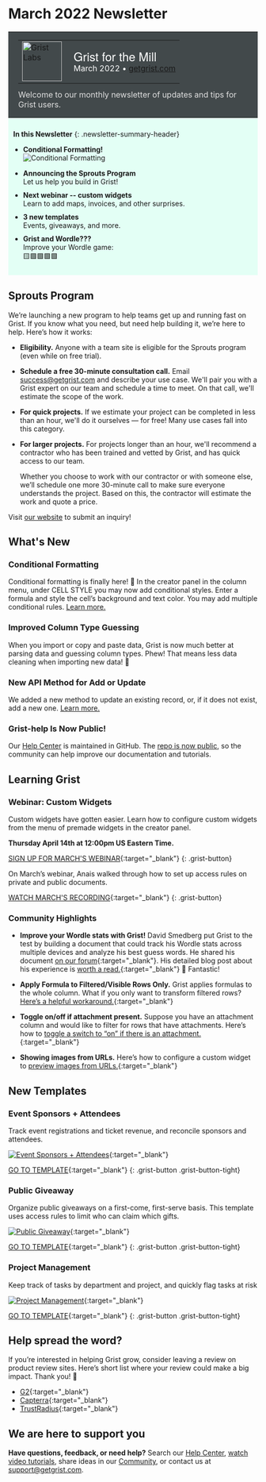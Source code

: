 # March 2022 Newsletter

<style>
  /* restore some poorly overridden defaults */
  .newsletter-header .table {
    background-color: initial;
    border: initial;
  }
  .newsletter-header .table > tbody > tr > td {
    padding: initial;
    border: initial;
    vertical-align: initial;
  }
  .newsletter-header img.header-img {
    padding: initial;
    max-width: initial;
    display: initial;
    padding: initial;
    line-height: initial;
    background-color: initial;
    border: initial;
    border-radius: initial;
    margin: initial;
  }

  /* copy newsletter styles, with a prefix for sufficient specificity */
  .newsletter-header .header {
    border: none;
    padding: 0;
    margin: 0;
  }
  .newsletter-header table > tbody > tr > td.header-image {
    width: 80px;
    padding-right: 16px;
  }
  .newsletter-header table > tbody > tr > td.header-text {
    background-color: #42494B;
    padding: 16px 20px;
  }
  .newsletter-header table.header-top {
    border: none;
    padding: 0;
    margin: 0;
    width: 100%;
  }
  .header-title {
    font-family: Helvetica Neue, Helvetica, Arial, sans-serif;
    font-size: 24px;
    line-height: 28px;
    color: #FFFFFF;
  }
  .header-month {
    color: #FFFFFF;
  }
  .header-welcome {
    margin-top: 12px;
    color: #FFFFFF;
  }
  .newsletter-summary {
    background-color: #e3fff5;
    margin: 0;
    padding: 10px;
  }
  .newsletter-summary-header {
    text-align: center;
    padding-bottom: 10px;
    border-bottom: 1px solid lightgrey;
  }
  .newsletter-summary ul {
    padding-left: 20px;
  }
  .newsletter-summary li {
    margin-bottom: 10px;
  }
  .newsletter-summary li p {
    margin: 0px
  }
</style>
<div class="newsletter-header">
<table class="header" cellpadding="0" cellspacing="0" border="0"><tr>
  <td class="header-text">
    <table class="header-top"><tr>
      <td class="header-image">
        <a href="https://www.getgrist.com">
          <img class="header-img" src="/images/newsletters/grist-labs.png" width="80" height="80" alt="Grist Labs" border="0">
        </a>
      </td>
      <td class="header-top-text">
        <div class="header-title">Grist for the Mill</div>
        <div class="header-month">March 2022
          &#8226; <a href="https://www.getgrist.com/">getgrist.com</a></div>
      </td>
    </tr></table>
    <div class="header-welcome" style="color: #e0e0e0;">
      Welcome to our monthly newsletter of updates and tips for Grist users.
    </div>
  </td>
</tr></table>
</div>

<div class="newsletter-summary row" markdown="1">

**In this Newsletter**
{: .newsletter-summary-header}

<div class="col-md-6" markdown="1">

* **Conditional Formatting!**

    ![Conditional Formatting](../images/newsletters/2022-03/conditional-formatting.PNG)

</div>

<div class="col-md-6" markdown="1">

* **Announcing the Sprouts Program**

    Let us help you build in Grist!

* **Next webinar -- custom widgets**

    Learn to add maps, invoices, and other surprises.

* **3 new templates**

    Events, giveaways, and more.

* **Grist and Wordle???**

    Improve your Wordle game: 
    
    🟨🟩🟩🟩🟩

</div>

</div>

## Sprouts Program

We’re launching a new program to help teams get up and running fast on Grist. If you know what you need, but need help building it, we’re here to help. Here’s how it works:


* **Eligibility.** Anyone with a team site is eligible for the Sprouts program (even while on free trial).
* **Schedule a free 30-minute consultation call.** Email <success@getgrist.com> and describe your use case. We'll pair you with a Grist expert on our team and schedule a time to meet. On that call, we'll estimate the scope of the work.
* **For quick projects.** If we estimate your project can be completed in less than an hour, we'll do it ourselves — for free! Many use cases fall into this category.
* **For larger projects.** For projects longer than an hour, we'll recommend a contractor who has been trained and vetted by Grist, and has quick access to our team.
    
  Whether you choose to work with our contractor or with someone else, we’ll schedule one more 30-minute call to make sure everyone understands the project. Based on this, the contractor will estimate the work and quote a price.

Visit [our website](https://www.getgrist.com/sprouts-program/) to submit an inquiry! 

## What's New

### Conditional Formatting

Conditional formatting is finally here! 🎊 In the creator panel in the column menu, under CELL STYLE you may now add conditional styles. Enter a formula and style the cell’s background and text color. You may add multiple conditional rules. [Learn more.](../conditional-formatting.md)

### Improved Column Type Guessing

When you import or copy and paste data, Grist is now much better at parsing data and guessing column types. Phew! That means less data cleaning when importing new data! 🎉

### New API Method for Add or Update

We added a new method to update an existing record, or, if it does not exist, add a new one. [Learn more.](https://support.getgrist.com/api/#tag/records/paths/~1docs~1{docId}~1tables~1{tableId}~1records/put)

### Grist-help Is Now Public!

Our [Help Center](../index.md) is maintained in GitHub. The [repo is now public](https://github.com/gristlabs/grist-help), so the community can help improve our documentation and tutorials. 

## Learning Grist

### Webinar: Custom Widgets

Custom widgets have gotten easier. Learn how to configure custom widgets from the menu of premade widgets in the creator panel.

**Thursday April 14th at 12:00pm US Eastern Time.**

[SIGN UP FOR MARCH'S WEBINAR](https://www.getgrist.com/learn-grist-webinar/){:target="\_blank"}
{: .grist-button}

On March’s webinar, Anais walked through how to set up access rules on private and public documents.

[WATCH MARCH'S RECORDING](https://www.youtube.com/watch?v=chDCNUHqi6w){:target="\_blank"}
{: .grist-button}

### Community Highlights

* **Improve your Wordle stats with Grist!** David Smedberg put Grist to the test by building a document that could track his Wordle stats across multiple devices and analyze his best guess words. He shared his document [on our forum](https://community.getgrist.com/t/learning-more-about-grist-using-wordle/){:target="\_blank"}. His detailed blog post about his experience is [worth a read.](https://davidsmedberg.me/posts/?id=6){:target="\_blank"} 🤩 Fantastic!

* **Apply Formula to Filtered/Visible Rows Only.** Grist applies formulas to the whole column. What if you only want to transform filtered rows? [Here’s a helpful workaround.](https://community.getgrist.com/t/apply-formula-to-filtered-visible-rows-only/){:target="\_blank"}

* **Toggle on/off if attachment present.** Suppose you have an attachment column and would like to filter for rows that have attachments. Here’s how to [toggle a switch to “on” if there is an attachment.](https://community.getgrist.com/t/formulas-based-on-absence-presence-of-attachment/){:target="\_blank"}

* **Showing images from URLs.** Here’s how to configure a custom widget to [preview images from URLs.](https://community.getgrist.com/t/showing-images-from-urls/){:target="\_blank"}

## New Templates

### Event Sponsors + Attendees

Track event registrations and ticket revenue, and reconcile sponsors and attendees.

[![Event Sponsors + Attendees](../images/newsletters/2022-03/events.png)](https://templates.getgrist.com/o6xzja7Pueei/Event-Sponsors-Attendees/){:target="\_blank"}

[GO TO TEMPLATE](https://templates.getgrist.com/o6xzja7Pueei/Event-Sponsors-Attendees/){:target="\_blank"}
{: .grist-button .grist-button-tight}

### Public Giveaway

Organize public giveaways on a first-come, first-serve basis. This template uses access rules to limit who can claim which gifts.

[![Public Giveaway](../images/newsletters/2022-03/public-giveaway.png)](https://templates.getgrist.com/vP7WpQp89hLi/Public-Giveaway/){:target="\_blank"}

[GO TO TEMPLATE](https://templates.getgrist.com/vP7WpQp89hLi/Public-Giveaway/){:target="\_blank"}
{: .grist-button .grist-button-tight}

### Project Management

Keep track of tasks by department and project, and quickly flag tasks at risk

[![Project Management](../images/newsletters/2022-03/project-management.png)](https://templates.getgrist.com/hifkng53AxyQ/Project-Management){:target="\_blank"}

[GO TO TEMPLATE](https://templates.getgrist.com/hifkng53AxyQ/Project-Management){:target="\_blank"}
{: .grist-button .grist-button-tight}

## Help spread the word?
If you’re interested in helping Grist grow, consider leaving a review on product review sites. Here’s  short list where your review could make a big impact. Thank you! 🙏


* [G2](https://www.g2.com/products/grist/){:target="\_blank"}
* [Capterra](https://www.capterra.com/p/232821/Grist/){:target="\_blank"}
* [TrustRadius](https://www.trustradius.com/products/grist/){:target="\_blank"}

## We are here to support you

**Have questions, feedback, or need help?** Search our [Help Center](../index.md), [watch video
tutorials](https://www.youtube.com/channel/UCx0ioQrrC-bIrkmZ7ZULr0g/playlists), share ideas in our
[Community](https://community.getgrist.com), or contact us at <support@getgrist.com>.
